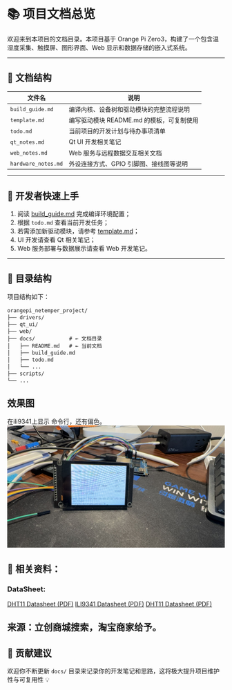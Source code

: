 # 📚 项目文档总览

欢迎来到本项目的文档目录。本项目基于 Orange Pi Zero3，构建了一个包含温湿度采集、触摸屏、图形界面、Web 显示和数据存储的嵌入式系统。

---

## 📁 文档结构

| 文件名              | 说明 |
|---------------------|------|
| `build_guide.md`    | 编译内核、设备树和驱动模块的完整流程说明 |
| `template.md`       | 编写驱动模块 README.md 的模板，可复制使用 |
| `todo.md`           | 当前项目的开发计划与待办事项清单 |
| `qt_notes.md`       | Qt UI 开发相关笔记|
| `web_notes.md`      | Web 服务与远程数据交互相关文档 |
| `hardware_notes.md` | 外设连接方式、GPIO 引脚图、接线图等说明 |

---

## 🏁 开发者快速上手

1. 阅读 [build_guide.md](./build_guide.md) 完成编译环境配置；
2. 根据 `todo.md` 查看当前开发任务；
3. 若需添加新驱动模块，请参考 [template.md](./template.md)；
4. UI 开发请查看 Qt 相关笔记；
5. Web 服务部署与数据展示请查看 Web 开发笔记。

---

## 🧱 目录结构

项目结构如下：

```
orangepi_netemper_project/
├── drivers/
├── qt_ui/
├── web/
├── docs/           # ← 文档目录
│   ├── README.md   # ← 当前文档
│   ├── build_guide.md
│   ├── todo.md
│   └── ...
├── scripts/
└── ...
```
## 效果图
在ili9341上显示 命令行，还有偏色。
![ili9341命令行图片](../docs/image/ili9341命令行图片.png)


## 📎 相关资料：

### DataSheet:
[DHT11 Datasheet (PDF)](../docs/datasheets/dht11_datasheet.pdf)
[ILI9341 Datasheet (PDF)](../docs/datasheets/ILI9341_Datasheet.pdf)
[DHT11 Datasheet (PDF)](../docs/datasheets/FT6336G-DataSheet.pdf)

来源：立创商城搜索，淘宝商家给予。
---

## 🧩 贡献建议

欢迎你不断更新 `docs/` 目录来记录你的开发笔记和思路，这将极大提升项目维护性与可复用性 💡


    